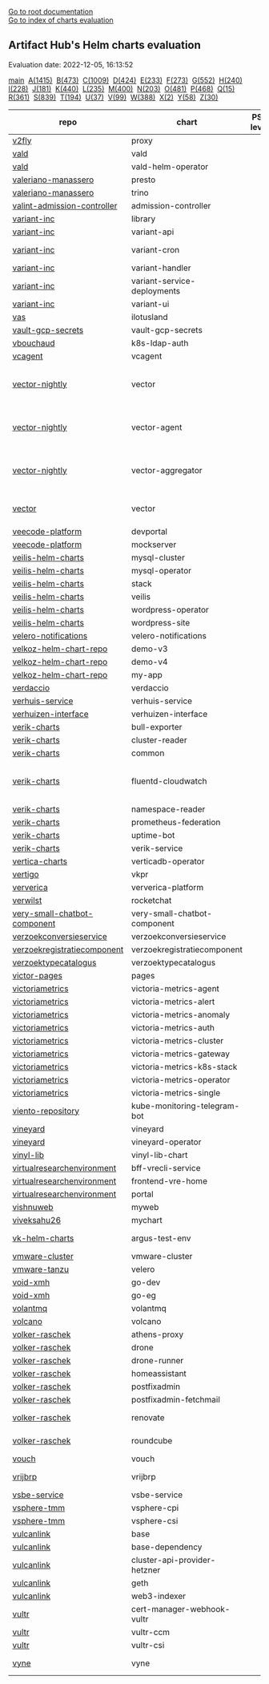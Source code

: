 [Go to root documentation](https://vicenteherrera.com/secobs-charts)  
[Go to index of charts evaluation](https://vicenteherrera.com/secobs-charts/docs/generated/charts_levels)

## Artifact Hub's Helm charts evaluation

Evaluation date: 2022-12-05, 16:13:52

[main](./charts_levels)&nbsp; [A(1415)](./charts_levels_a)&nbsp; [B(473)](./charts_levels_b)&nbsp; [C(1009)](./charts_levels_c)&nbsp; [D(424)](./charts_levels_d)&nbsp; [E(233)](./charts_levels_e)&nbsp; [F(273)](./charts_levels_f)&nbsp; [G(552)](./charts_levels_g)&nbsp; [H(240)](./charts_levels_h)&nbsp; [I(228)](./charts_levels_i)&nbsp; [J(181)](./charts_levels_j)&nbsp; [K(440)](./charts_levels_k)&nbsp; [L(235)](./charts_levels_l)&nbsp; [M(400)](./charts_levels_m)&nbsp; [N(203)](./charts_levels_n)&nbsp; [O(481)](./charts_levels_o)&nbsp; [P(468)](./charts_levels_p)&nbsp; [Q(15)](./charts_levels_q)&nbsp; [R(361)](./charts_levels_r)&nbsp; [S(839)](./charts_levels_s)&nbsp; [T(194)](./charts_levels_t)&nbsp; [U(37)](./charts_levels_u)&nbsp; [V(99)](./charts_levels_v)&nbsp; [W(388)](./charts_levels_w)&nbsp; [X(2)](./charts_levels_x)&nbsp; [Y(58)](./charts_levels_y)&nbsp; [Z(30)](./charts_levels_z)&nbsp; 

| repo | chart | PSS level | BadRobot score | chart version | app version |
|------|------|------|------|------|------|
| [v2fly](https://yushiwho.github.io/charts/) | proxy |  |  | 0.0.6 | v4.45.0 |
| [vald](https://vald.vdaas.org/charts) | vald |  |  | 1.6.3 |  |
| [vald](https://vald.vdaas.org/charts) | vald-helm-operator |  |  | 1.6.3 |  |
| [valeriano-manassero](https://valeriano-manassero.github.io/helm-charts) | presto |  |  | 1.2.9 | 348 |
| [valeriano-manassero](https://valeriano-manassero.github.io/helm-charts) | trino |  |  | 2.5.2 | 380 |
| [valint-admission-controller](https://scribe-security.github.io/helm-charts) | admission-controller |  |  | 0.0.27-13 | 0.0.27-13 |
| [variant-inc](https://variant-inc.github.io/lazy-helm-charts/) | library |  |  | 0.1.0 | 1.16.0 |
| [variant-inc](https://variant-inc.github.io/lazy-helm-charts/) | variant-api |  |  | 2.1.24 |  |
| [variant-inc](https://variant-inc.github.io/lazy-helm-charts/) | variant-cron |  |  | 1.3.0-beta |  |
| [variant-inc](https://variant-inc.github.io/lazy-helm-charts/) | variant-handler |  |  | 1.1.21 |  |
| [variant-inc](https://variant-inc.github.io/lazy-helm-charts/) | variant-service-deployments |  |  | 0.1.6 |  |
| [variant-inc](https://variant-inc.github.io/lazy-helm-charts/) | variant-ui |  |  | 1.4.18 |  |
| [vas](https://charts.ilotusland.com) | ilotusland |  |  | 1.1.0 | 3.2.5 |
| [vault-gcp-secrets](https://tjm.github.io/vault-gcp-secrets/) | vault-gcp-secrets |  |  | 1.8.0 | v1.12.1 |
| [vbouchaud](https://vbouchaud.github.io/chartrepo/) | k8s-ldap-auth |  |  | 0.1.3 | v4.0.0 |
| [vcagent](https://jhonmac666.github.io/jm-helm-charts/) | vcagent |  |  | 1.0.2 | 1.1 |
| [vector-nightly](https://packages.timber.io/helm/nightly) | vector |  |  | 0.20.0-nightly-2022-01-04 | nightly-2022-01-04 |
| [vector-nightly](https://packages.timber.io/helm/nightly) | vector-agent |  |  | 0.20.0-nightly-2022-01-04 | nightly-2022-01-04 |
| [vector-nightly](https://packages.timber.io/helm/nightly) | vector-aggregator |  |  | 0.20.0-nightly-2022-01-04 | nightly-2022-01-04 |
| [vector](https://helm.vector.dev) | vector |  |  | 0.17.1 | 0.25.2-distroless-libc |
| [veecode-platform](https://vfipaas.github.io/public-charts/) | devportal |  |  | 0.1.2 | 0.2.0 |
| [veecode-platform](https://vfipaas.github.io/public-charts/) | mockserver |  |  | 5.13.2 | 5.13.2 |
| [veilis-helm-charts](http://veilis-helm-charts.aionsigma.com/) | mysql-cluster |  |  | 0.6.2999 | v0.6.2999 |
| [veilis-helm-charts](http://veilis-helm-charts.aionsigma.com/) | mysql-operator |  |  | 0.6.2999 | v0.6.2999 |
| [veilis-helm-charts](http://veilis-helm-charts.aionsigma.com/) | stack |  |  | 0.12.3999 | v0.12.3999 |
| [veilis-helm-charts](http://veilis-helm-charts.aionsigma.com/) | veilis |  |  | 1.8.8999 | 1.8.8999 |
| [veilis-helm-charts](http://veilis-helm-charts.aionsigma.com/) | wordpress-operator |  |  | 0.12.1999 | v0.12.1999 |
| [veilis-helm-charts](http://veilis-helm-charts.aionsigma.com/) | wordpress-site |  |  | 0.12.3999 | v0.12.3999 |
| [velero-notifications](https://simoncaron.github.io/velero-notifications/) | velero-notifications |  |  | 1.1.0 | 1.0.0 |
| [velkoz-helm-chart-repo](https://velkoz1108.github.io/helm-chart) | demo-v3 |  |  | 0.1.0 | 1.16.0 |
| [velkoz-helm-chart-repo](https://velkoz1108.github.io/helm-chart) | demo-v4 |  |  | 0.1.0 | 1.16.0 |
| [velkoz-helm-chart-repo](https://velkoz1108.github.io/helm-chart) | my-app |  |  | 0.1.0 | 1.16.0 |
| [verdaccio](https://charts.verdaccio.org/) | verdaccio |  |  | 4.10.3 | 5.18.0 |
| [verhuis-service](https://raw.githubusercontent.com/ConductionNL/verhuis-service/master/api/helm/) | verhuis-service |  |  | 1.0.0 | V1.0 |
| [verhuizen-interface](https://raw.githubusercontent.com/ConductionNL/verhuizen-interface/master/api/helm/) | verhuizen-interface |  |  | 1.0.0 | V1.0 |
| [verik-charts](https://charts.veriksystems.com/) | bull-exporter |  |  | 1.0.8 | 1.0.1 |
| [verik-charts](https://charts.veriksystems.com/) | cluster-reader |  |  | 1.0.3 | 1.0.0 |
| [verik-charts](https://charts.veriksystems.com/) | common |  |  | 1.10.6 | 1.10.0 |
| [verik-charts](https://charts.veriksystems.com/) | fluentd-cloudwatch |  |  | 1.0.6 | v1.7.3-debian-cloudwatch-1.0 |
| [verik-charts](https://charts.veriksystems.com/) | namespace-reader |  |  | 1.0.3 | 1.0.0 |
| [verik-charts](https://charts.veriksystems.com/) | prometheus-federation |  |  | 1.0.3 | 1.0.0 |
| [verik-charts](https://charts.veriksystems.com/) | uptime-bot |  |  | 1.1.10 | 1.0.0 |
| [verik-charts](https://charts.veriksystems.com/) | verik-service |  |  | 1.5.19 | 1.0.0 |
| [vertica-charts](https://vertica.github.io/charts) | verticadb-operator |  |  | 1.8.0 |  |
| [vertigo](https://charts.vertigo.com.br/) | vkpr |  |  | 0.8.4 | v1.4.0 |
| [ververica](https://charts.ververica.com/) | ververica-platform |  |  | 5.4.1 | 2.8.1 |
| [verwilst](https://verwilst.github.io/helm-charts) | rocketchat |  |  | 1.0.2 | 3.10.3 |
| [very-small-chatbot-component](https://raw.githubusercontent.com/ConductionNL/very-small-chatbot-component/master/api/helm/) | very-small-chatbot-component |  |  | 0.1.0 | V1.0 |
| [verzoekconversieservice](https://raw.githubusercontent.com/ConductionNL/verzoekconversieservice/master/api/helm/) | verzoekconversieservice |  |  | 1.0.0 | V1.0 |
| [verzoekregistratiecomponent](https://raw.githubusercontent.com/ConductionNL/verzoekregistratiecomponent/master/api/helm/) | verzoekregistratiecomponent |  |  | 1.1.0 | V1.0 |
| [verzoektypecatalogus](https://raw.githubusercontent.com/ConductionNL/verzoektypecatalogus/master/api/helm/) | verzoektypecatalogus |  |  | 1.1.0 | V1.0 |
| [victor-pages](https://el-pey.github.io) | pages |  |  | 1.0.0 | 1.0 |
| [victoriametrics](https://victoriametrics.github.io/helm-charts/) | victoria-metrics-agent |  |  | 0.8.22 | v1.84.0 |
| [victoriametrics](https://victoriametrics.github.io/helm-charts/) | victoria-metrics-alert |  |  | 0.5.7 | v1.84.0 |
| [victoriametrics](https://victoriametrics.github.io/helm-charts/) | victoria-metrics-anomaly |  |  | 0.1.0 | 0.21.0 |
| [victoriametrics](https://victoriametrics.github.io/helm-charts/) | victoria-metrics-auth |  |  | 0.2.63 | 1.84.0 |
| [victoriametrics](https://victoriametrics.github.io/helm-charts/) | victoria-metrics-cluster |  |  | 0.9.43 | 1.84.0 |
| [victoriametrics](https://victoriametrics.github.io/helm-charts/) | victoria-metrics-gateway |  |  | 0.1.21 | 1.84.0 |
| [victoriametrics](https://victoriametrics.github.io/helm-charts/) | victoria-metrics-k8s-stack |  |  | 0.12.13 | 1.84.0 |
| [victoriametrics](https://victoriametrics.github.io/helm-charts/) | victoria-metrics-operator |  |  | 0.16.1 | 0.29.2 |
| [victoriametrics](https://victoriametrics.github.io/helm-charts/) | victoria-metrics-single |  |  | 0.8.44 | 1.84.0 |
| [viento-repository](https://viento-group.github.io/helm-charts) | kube-monitoring-telegram-bot |  |  | 1.0.0 | 1.16.0 |
| [vineyard](https://vineyard.oss-ap-southeast-1.aliyuncs.com/charts/) | vineyard |  |  | 0.6.1 | 0.6.1 |
| [vineyard](https://vineyard.oss-ap-southeast-1.aliyuncs.com/charts/) | vineyard-operator |  |  | 0.10.1 | 0.10.1 |
| [vinyl-lib](https://vinyllib.github.io/VinylLibHelmChart/) | vinyl-lib-chart |  |  | 0.1.0 | v0.1.1 |
| [virtualresearchenvironment](https://virtualresearchenvironment.github.io/helm-charts/) | bff-vrecli-service |  |  | 0.1.0 | 135 |
| [virtualresearchenvironment](https://virtualresearchenvironment.github.io/helm-charts/) | frontend-vre-home |  |  | 0.2.0 | 77 |
| [virtualresearchenvironment](https://virtualresearchenvironment.github.io/helm-charts/) | portal |  |  | 0.2.0 | 1465 |
| [vishnuweb](https://vishnuswmech.github.io/helm/) | myweb |  |  | 0.2.0 | 1.1 |
| [viveksahu26](https://viveksahu26.github.io/wordpress_mysql_helm_chart/charts) | mychart |  |  | 1.0.0 | 2 |
| [vk-helm-charts](https://vkumbhar94.github.io/helm-charts-test/) | argus-test-env |  |  | 3.0.0-devel |  |
| [vmware-cluster](https://raw.githubusercontent.com/william86370/rancher-vmware-chart/main/helm-charts/) | vmware-cluster |  |  | 0.1.3 | 1.2.0 |
| [vmware-tanzu](https://vmware-tanzu.github.io/helm-charts/) | velero |  |  | 2.32.4 | 1.9.4 |
| [void-xmh](https://xmh19936688.github.io/helm-charts/) | go-dev |  |  | 1.0.1 |  |
| [void-xmh](https://xmh19936688.github.io/helm-charts/) | go-eg |  |  | 1.1.1 |  |
| [volantmq](https://volantmq.github.io/helm/) | volantmq |  |  | 0.1.2 | dev |
| [volcano](https://volcano-sh.github.io/charts/) | volcano |  |  | 0.1.0 | 0.1 |
| [volker-raschek](https://charts.cryptic.systems/volker.raschek/) | athens-proxy |  |  | 0.1.0 | 0.11.0 |
| [volker-raschek](https://charts.cryptic.systems/volker.raschek/) | drone |  |  | 0.7.5 | 2.15.0 |
| [volker-raschek](https://charts.cryptic.systems/volker.raschek/) | drone-runner |  |  | 0.5.1 | 1.0.0-rc.3 |
| [volker-raschek](https://charts.cryptic.systems/volker.raschek/) | homeassistant |  |  | 0.1.2 | 2022.11.5 |
| [volker-raschek](https://charts.cryptic.systems/volker.raschek/) | postfixadmin |  |  | 0.3.0 | 3.3.11 |
| [volker-raschek](https://charts.cryptic.systems/volker.raschek/) | postfixadmin-fetchmail |  |  | 0.3.0 | 0.2.0 |
| [volker-raschek](https://charts.cryptic.systems/volker.raschek/) | renovate |  |  | 1.7.0 | 32.241.11-slim |
| [volker-raschek](https://charts.cryptic.systems/volker.raschek/) | roundcube |  |  | 0.3.1 | 1.5.3-apache |
| [vouch](https://vouch.github.io/helm-charts/) | vouch |  |  | 3.1.0 | 0.36 |
| [vrijbrp](https://raw.githubusercontent.com/vrijBRP/kubernetes/master/) | vrijbrp |  |  | 0.1.5 | 1.27.1-SNAPSHOT |
| [vsbe-service](https://raw.githubusercontent.com/ConductionNL/vsbe-service/master/api/helm/) | vsbe-service |  |  | 0.1.0 | V.0.1 |
| [vsphere-tmm](https://vsphere-tmm.github.io/helm-charts) | vsphere-cpi |  |  | 1.3.0 | v1.22.5 |
| [vsphere-tmm](https://vsphere-tmm.github.io/helm-charts) | vsphere-csi |  |  | 2.5.0 | 2.7.0 |
| [vulcanlink](https://vulcanlink.github.io/charts/) | base |  |  | 1.0.0 | 3.14 |
| [vulcanlink](https://vulcanlink.github.io/charts/) | base-dependency |  |  | 1.0.0 | 1.0.0 |
| [vulcanlink](https://vulcanlink.github.io/charts/) | cluster-api-provider-hetzner |  |  | 0.1.0 | v0.1.0 |
| [vulcanlink](https://vulcanlink.github.io/charts/) | geth |  |  | 1.10.23 | 1.10.23 |
| [vulcanlink](https://vulcanlink.github.io/charts/) | web3-indexer |  |  | 0.0.15 | 0.0.15 |
| [vultr](https://vultr.github.io/helm-charts/) | cert-manager-webhook-vultr |  |  | 1.0.0 | v0.1.0 |
| [vultr](https://vultr.github.io/helm-charts/) | vultr-ccm |  |  | 1.3.0 | v0.3.0 |
| [vultr](https://vultr.github.io/helm-charts/) | vultr-csi |  |  | 2.0.0 | v0.3.0 |
| [vyne](https://vyne-helm-chart-repository-dev.s3.eu-west-1.amazonaws.com/charts) | vyne |  |  | 0.0.1-beta.1 | latest-preview |
